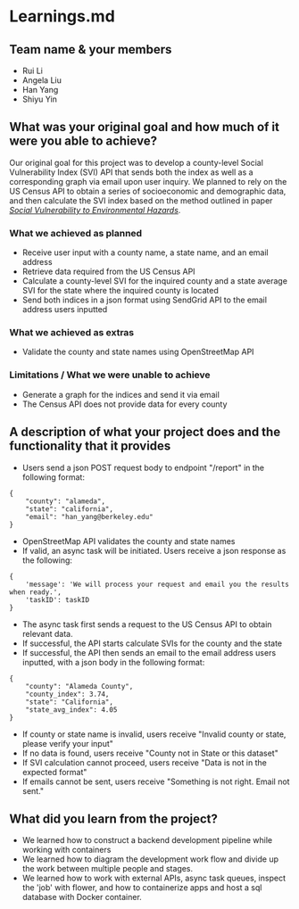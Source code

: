 # Learnings.md

## Team name & your members
* Rui Li
* Angela Liu
* Han Yang
* Shiyu Yin

## What was your original goal and how much of it were you able to achieve?
Our original goal for this project was to develop a county-level Social Vulnerability Index (SVI) API that sends both the index as well as a corresponding graph via email upon user inquiry. We planned to rely on the US Census API to obtain a series of socioeconomic and demographic data, and then calculate the SVI index based on the method outlined in paper [*Social Vulnerability to Environmental Hazards*](https://onlinelibrary.wiley.com/doi/10.1111/1540-6237.8402002).
### What we achieved as planned
* Receive user input with a county name, a state name, and an email address
* Retrieve data required from the US Census API
* Calculate a county-level SVI for the inquired county and a state average SVI for the state where the inquired county is located
* Send both indices in a json format using SendGrid API to the email address users inputted
### What we achieved as extras
* Validate the county and state names using OpenStreetMap API
### Limitations / What we were unable to achieve
* Generate a graph for the indices and send it via email
* The Census API does not provide data for every county

## A description of what your project does and the functionality that it provides
* Users send a json POST request body to endpoint "/report" in the following format:
```
{
    "county": "alameda",
    "state": "california",
    "email": "han_yang@berkeley.edu"
}
```
* OpenStreetMap API validates the county and state names
* If valid, an async task will be initiated. Users receive a json response as the following:
```
{
    'message': 'We will process your request and email you the results when ready.',
    'taskID': taskID
}
```
* The async task first sends a request to the US Census API to obtain relevant data.
* If successful, the API starts calculate SVIs for the county and the state
* If successful, the API then sends an email to the email address users inputted, with a json body in the following format:
```
{
    "county": "Alameda County",
    "county_index": 3.74,
    "state": "California",
    "state_avg_index": 4.05
}
```
* If county or state name is invalid, users receive "Invalid county or state, please verify your input"
* If no data is found, users receive "County not in State or this dataset"
* If SVI calculation cannot proceed, users receive "Data is not in the expected format"
* If emails cannot be sent, users receive "Something is not right. Email not sent."

## What did you learn from the project? 
* We learned how to construct a backend development pipeline while working with containers
* We learned how to diagram the development work flow and divide up the work between multiple people and stages.
* We learned how to work with external APIs, async task queues, inspect the 'job' with flower, and how to containerize apps and host a sql database with Docker container. 